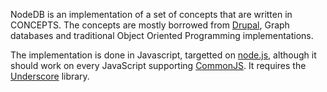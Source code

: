 NodeDB is an implementation of a set of concepts that are written in CONCEPTS. 
The concepts are mostly borrowed from [Drupal](http://drupal.org), Graph 
databases and traditional Object Oriented Programming implementations. 

The implementation is done in Javascript, targetted on 
[node.js](http://nodejs.org/), although it should work on every JavaScript 
supporting [CommonJS](http://www.commonjs.org/). It requires the 
[Underscore](http://github.com/documentcloud/underscore/) library.
